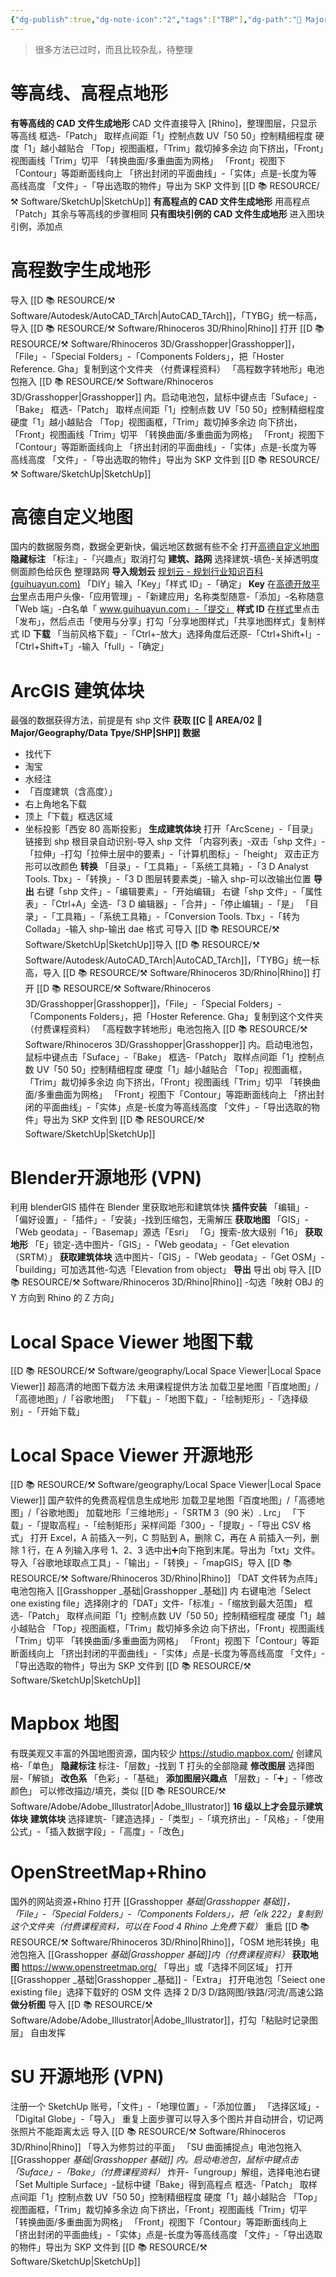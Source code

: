 ```yaml
---
{"dg-publish":true,"dg-note-icon":"2","tags":["TBP"],"dg-path":"🌳 Major/Geography/如何获取地形.md","permalink":"/🌳 Major/Geography/如何获取地形/","dgPassFrontmatter":true,"noteIcon":"2","created":"2024-11-03T17:43:01.746+08:00","updated":"2024-11-05T23:30:35.339+08:00"}
---
```


>很多方法已过时，而且比较杂乱，待整理
# 等高线、高程点地形
**有等高线的 CAD 文件生成地形**
CAD 文件直接导入 [Rhino]，整理图层，只显示等高线
框选-「Patch」
取样点间距「1」控制点数
UV「50 50」控制精细程度
硬度「1」越小越贴合
「Top」视图画框，「Trim」裁切掉多余边
向下挤出，「Front」视图画线「Trim」切平
「转换曲面/多重曲面为网格」
「Front」视图下「Contour」等距断面线向上
「挤出封闭的平面曲线」-「实体」点是-长度为等高线高度
「文件」-「导出选取的物件」导出为 SKP 文件到 [[D 📚 RESOURCE/⚒️ Software/SketchUp\|SketchUp]]
**有高程点的 CAD 文件生成地形**
用高程点「Patch」其余与等高线的步骤相同
**只有图块引例的 CAD 文件生成地形**
进入图块引例，添加点
# 高程数字生成地形
导入 [[D 📚 RESOURCE/⚒️ Software/Autodesk/AutoCAD_TArch\|AutoCAD_TArch]]，「TYBG」统一标高，导入 [[D 📚 RESOURCE/⚒️ Software/Rhinoceros 3D/Rhino\|Rhino]]
打开 [[D 📚 RESOURCE/⚒️ Software/Rhinoceros 3D/Grasshopper\|Grasshopper]]，「File」-「Special Folders」-「Components Folders」，把「Hoster Reference. Gha」复制到这个文件夹 （付费课程资料）
「高程数字转地形」电池包拖入 [[D 📚 RESOURCE/⚒️ Software/Rhinoceros 3D/Grasshopper\|Grasshopper]] 内。启动电池包，鼠标中键点击「Suface」-「Bake」
框选-「Patch」
取样点间距「1」控制点数
UV「50 50」控制精细程度
硬度「1」越小越贴合
「Top」视图画框，「Trim」裁切掉多余边
向下挤出，「Front」视图画线「Trim」切平
「转换曲面/多重曲面为网格」
「Front」视图下「Contour」等距断面线向上
「挤出封闭的平面曲线」-「实体」点是-长度为等高线高度
「文件」-「导出选取的物件」导出为 SKP 文件到 [[D 📚 RESOURCE/⚒️ Software/SketchUp\|SketchUp]]
# 高德自定义地图
国内的数据服务商，数据全更新快，偏远地区数据有些不全
打开[高德自定义地图](https://lbs.amap.com/dev/mapstyle/index)
**隐藏标注**
「标注」-「兴趣点」取消打勾
**建筑、路网**
选择建筑-填色-关掉透明度
侧面颜色给灰色
整理路网
**导入规划云**
[规划云 - 规划行业知识百科 (guihuayun.com)](http://guihuayun.com/)
「DIY」输入「Key」「样式 ID」-「确定」
**Key**
在[高德开放平台](https://lbs.amap.com/)里点击用户头像-「应用管理」-「新建应用」名称类型随意-「添加」-名称随意「Web 端」-白名单「 www.guihuayun.com」-「提交」
**样式 ID**
在[样式](https://lbs.amap.com/dev/mapstyle/index)里点击「发布」，然后点击「使用与分享」打勾「分享地图样式」「共享地图样式」复制样式 ID
**下载**
「当前风格下载」-「Ctrl+-放大」选择角度后还原-「Ctrl+Shift+I」-「Ctrl+Shift+T」-输入「full」-「确定」
# ArcGIS 建筑体块
最强的数据获得方法，前提是有 shp 文件
**获取 [[C 📔 AREA/02 🌳 Major/Geography/Data Tpye/SHP\|SHP]] 数据**
-   找代下
-   淘宝
-   水经注
-   「百度建筑（含高度）」
-   右上角地名下载
-   顶上「下载」框选区域
-   坐标投影「西安 80 高斯投影」
**生成建筑体块**
打开「ArcScene」-「目录」链接到 shp 根目录自动识别-导入 shp 文件
「内容列表」-双击「shp 文件」-「拉伸」-打勾「拉伸土层中的要素」-「计算机图标」-「height」
双击正方形可以改颜色
**转换**
「目录」-「工具箱」-「系统工具箱」-「3 D Analyst Tools. Tbx」-「转换」-「3 D 图层转要素类」-输入 shp-可以改输出位置
**导出**
右键「shp 文件」-「编辑要素」-「开始编辑」
右键「shp 文件」-「属性表」-「Ctrl+A」全选-「3 D 编辑器」-「合并」-「停止编辑」-「是」
「目录」-「工具箱」-「系统工具箱」-「Conversion Tools. Tbx」-「转为 Collada」-输入 shp-输出 dae 格式
可导入 [[D 📚 RESOURCE/⚒️ Software/SketchUp\|SketchUp]]导入 [[D 📚 RESOURCE/⚒️ Software/Autodesk/AutoCAD_TArch\|AutoCAD_TArch]]，「TYBG」统一标高，导入 [[D 📚 RESOURCE/⚒️ Software/Rhinoceros 3D/Rhino\|Rhino]]
打开 [[D 📚 RESOURCE/⚒️ Software/Rhinoceros 3D/Grasshopper\|Grasshopper]]，「File」-「Special Folders」-「Components Folders」，把「Hoster Reference. Gha」复制到这个文件夹 （付费课程资料）
「高程数字转地形」电池包拖入 [[D 📚 RESOURCE/⚒️ Software/Rhinoceros 3D/Grasshopper\|Grasshopper]] 内。启动电池包，鼠标中键点击「Suface」-「Bake」
框选-「Patch」
取样点间距「1」控制点数
UV「50 50」控制精细程度
硬度「1」越小越贴合
「Top」视图画框，「Trim」裁切掉多余边
向下挤出，「Front」视图画线「Trim」切平
「转换曲面/多重曲面为网格」
「Front」视图下「Contour」等距断面线向上
「挤出封闭的平面曲线」-「实体」点是-长度为等高线高度
「文件」-「导出选取的物件」导出为 SKP 文件到 [[D 📚 RESOURCE/⚒️ Software/SketchUp\|SketchUp]]
# Blender开源地形 (VPN)
利用 blenderGIS 插件在 Blender 里获取地形和建筑体快
**插件安装**
「编辑」-「偏好设置」-「插件」-「安装」-找到压缩包，无需解压
**获取地图**
「GIS」-「Web geodata」-「Basemap」源选「Esri」
「G」搜索-放大级别「16」
**获取地形**
「E」锁定-选中图片-「GIS」-「Web geodata」-「Get elevation（SRTM）」
**获取建筑体块**
选中图片-「GIS」-「Web geodata」-「Get OSM」-「building」可加选其他-勾选「Elevation from object」
**导出**
导出 obj 导入 [[D 📚 RESOURCE/⚒️ Software/Rhinoceros 3D/Rhino\|Rhino]] -勾选「映射 OBJ 的 Y 方向到 Rhino 的 Z 方向」
# Local Space Viewer 地图下载
[[D 📚 RESOURCE/⚒️ Software/geography/Local Space Viewer\|Local Space Viewer]]
超高清的地图下载方法
未用课程提供方法
加载卫星地图「百度地图」/「高德地图」/「谷歌地图」
「下载」-「地图下载」-「绘制矩形」-「选择级别」-「开始下载」
# Local Space Viewer 开源地形
[[D 📚 RESOURCE/⚒️ Software/geography/Local Space Viewer\|Local Space Viewer]]
国产软件的免费高程信息生成地形
加载卫星地图「百度地图」/「高德地图」/「谷歌地图」
加载地形「三维地形」-「SRTM 3（90 米）. Lrc」
「下载」-「提取高程」-「绘制矩形」采样间距「300」-「提取」-「导出 CSV 格式」
打开 Excel，A 前插入一列，C 剪贴到 A，删除 C，再在 A 前插入一列，删除 1 行，在 A 列输入序号 1、2、3 选中出➕向下拖到末尾。导出为「txt」文件。
导入「谷歌地球取点工具」-「输出」-「转换」-「mapGIS」导入 [[D 📚 RESOURCE/⚒️ Software/Rhinoceros 3D/Rhino\|Rhino]]
「DAT 文件转为点阵」电池包拖入 [[Grasshopper _基础\|Grasshopper _基础]] 内
右键电池「Select one existing file」选择刚才的「DAT」文件-「标准」-「缩放到最大范围」
框选-「Patch」
取样点间距「1」控制点数
UV「50 50」控制精细程度
硬度「1」越小越贴合
「Top」视图画框，「Trim」裁切掉多余边
向下挤出，「Front」视图画线「Trim」切平
「转换曲面/多重曲面为网格」
「Front」视图下「Contour」等距断面线向上
「挤出封闭的平面曲线」-「实体」点是-长度为等高线高度
「文件」-「导出选取的物件」导出为 SKP 文件到 [[D 📚 RESOURCE/⚒️ Software/SketchUp\|SketchUp]]
# Mapbox 地图
有既美观又丰富的外国地图资源，国内较少
https://studio.mapbox.com/
创建风格-「单色」
**隐藏标注**
标注-「层数」-找到 T 打头的全部隐藏
**修改图层**
选择图层-「解锁」
**改色系**
「色彩」-「基础」
**添加图层兴趣点**
「层数」-「➕」-「修改颜色」
可以修改描边/填充，类似 [[D 📚 RESOURCE/⚒️ Software/Adobe/Adobe_Illustrator\|Adobe_Illustrator]]
**16 级以上才会显示建筑体块**
**建筑体块**
选择建筑-「建造选择」-「类型」-「填充挤出」-「风格」-「使用公式」-「插入数据字段」-「高度」-「改色」
# OpenStreetMap+Rhino
国外的网站资源+Rhino
打开 [[Grasshopper _基础\|Grasshopper _基础]]，「File」-「Special Folders」-「Components Folders」，把「elk 222」复制到这个文件夹_（付费课程资料，可以在 Food 4 Rhino 上免费下载）_
重启 [[D 📚 RESOURCE/⚒️ Software/Rhinoceros 3D/Rhino\|Rhino]]，「OSM 地形转换」电池包拖入 [[Grasshopper _基础\|Grasshopper _基础]]内_（付费课程资料）_
**获取地图**
https://www.openstreetmap.org/
「导出」或「选择不同区域」
打开 [[Grasshopper _基础\|Grasshopper _基础]] -「Extra」
打开电池包「Seiect one existing file」选择下载好的 OSM 文件
选择 2 D/3 D/路网图/铁路/河流/高速公路
**做分析图**
导入 [[D 📚 RESOURCE/⚒️ Software/Adobe/Adobe_Illustrator\|Adobe_Illustrator]]，打勾「粘贴时记录图层」
自由发挥
# SU 开源地形 (VPN)
注册一个 SketchUp 账号，「文件」-「地理位置」-「添加位置」
「选择区域」-「Digital Globe」-「导入」
重复上面步骤可以导入多个图片并自动拼合，切记两张照片不能距离太远
导入 [[D 📚 RESOURCE/⚒️ Software/Rhinoceros 3D/Rhino\|Rhino]] 「导入为修剪过的平面」
「SU 曲面捕捉点」电池包拖入 [[Grasshopper _基础\|Grasshopper _基础]] 内。启动电池包，鼠标中键点击「Suface」-「Bake」_（付费课程资料）_
炸开-「ungroup」解组，选择电池右键「Set Multiple Surface」-鼠标中键「Bake」得到高程点
框选-「Patch」
取样点间距「1」控制点数
UV「50 50」控制精细程度
硬度「1」越小越贴合
「Top」视图画框，「Trim」裁切掉多余边
向下挤出，「Front」视图画线「Trim」切平
「转换曲面/多重曲面为网格」
「Front」视图下「Contour」等距断面线向上
「挤出封闭的平面曲线」-「实体」点是-长度为等高线高度
「文件」-「导出选取的物件」导出为 SKP 文件到 [[D 📚 RESOURCE/⚒️ Software/SketchUp\|SketchUp]]